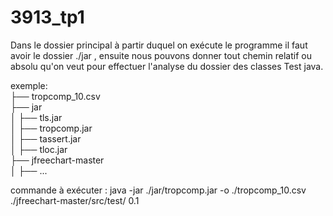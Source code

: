 # 3913_tp1

Dans le dossier principal à partir duquel on exécute le programme il faut avoir le dossier ./jar , ensuite nous pouvons donner tout chemin relatif ou absolu qu'on veut pour effectuer l'analyse du dossier des classes Test java.  
  
exemple:  
├── tropcomp_10.csv  
├── jar  
│   ├── tls.jar  
│   ├── tropcomp.jar  
│   ├── tassert.jar  
│   ├── tloc.jar  
├── jfreechart-master  
│   ├── ...  
  
commande à exécuter : java -jar ./jar/tropcomp.jar -o ./tropcomp_10.csv ./jfreechart-master/src/test/ 0.1  
